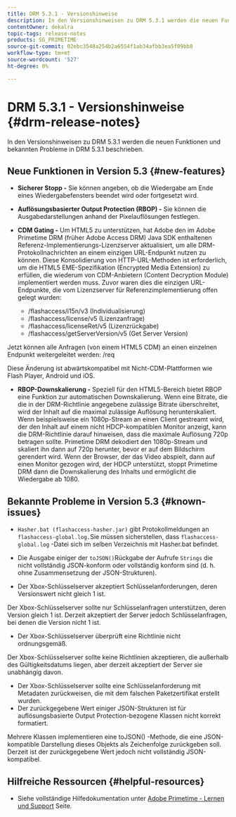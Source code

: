 ```yaml
---
title: DRM 5.3.1 - Versionshinweise
description: In den Versionshinweisen zu DRM 5.3.1 werden die neuen Funktionen und bekannten Probleme in DRM 5.3.1 beschrieben.
contentOwner: dekalra
topic-tags: release-notes
products: SG_PRIMETIME
source-git-commit: 02ebc3548a254b2a6554f1ab34afbb3ea5f09bb8
workflow-type: tm+mt
source-wordcount: '527'
ht-degree: 0%

---
```


# DRM 5.3.1 - Versionshinweise {#drm-release-notes}

In den Versionshinweisen zu DRM 5.3.1 werden die neuen Funktionen und bekannten Probleme in DRM 5.3.1 beschrieben.

## Neue Funktionen in Version 5.3 {#new-features}

* **Sicherer Stopp -** Sie können angeben, ob die Wiedergabe am Ende eines Wiedergabefensters beendet wird oder fortgesetzt wird.
* **Auflösungsbasierter Output Protection (RBOP) -** Sie können die Ausgabedarstellungen anhand der Pixelauflösungen festlegen.
* **CDM Gating -** Um HTML5 zu unterstützen, hat Adobe den im Adobe Primetime DRM (früher Adobe Access DRM) Java SDK enthaltenen Referenz-Implementierungs-Lizenzserver aktualisiert, um alle DRM-Protokollnachrichten an einem einzigen URL-Endpunkt nutzen zu können. Diese Konsolidierung von HTTP-URL-Methoden ist erforderlich, um die HTML5 EME-Spezifikation (Encrypted Media Extension) zu erfüllen, die wiederum von CDM-Anbietern (Content Decryption Module) implementiert werden muss. Zuvor waren dies die einzigen URL-Endpunkte, die vom Lizenzserver für Referenzimplementierung offen gelegt wurden:

   * /flashaccess/i15n/v3 (Individualisierung)
   * /flashaccess/license/v5 (Lizenzanfrage)
   * /flashaccess/licenseRet/v5 (Lizenzrückgabe)
   * /flashaccess/getServerVersion/v5 (Get Server Version)

Jetzt können alle Anfragen (von einem HTML5 CDM) an einen einzelnen Endpunkt weitergeleitet werden: /req

Diese Änderung ist abwärtskompatibel mit Nicht-CDM-Plattformen wie Flash Player, Android und iOS.

* **RBOP-Downskalierung -** Speziell für den HTML5-Bereich bietet RBOP eine Funktion zur automatischen Downskalierung. Wenn eine Bitrate, die die in der DRM-Richtlinie angegebene zulässige Bitrate überschreitet, wird der Inhalt auf die maximal zulässige Auflösung herunterskaliert. Wenn beispielsweise ein 1080p-Stream an einen Client gestreamt wird, der den Inhalt auf einem nicht HDCP-kompatiblen Monitor anzeigt, kann die DRM-Richtlinie darauf hinweisen, dass die maximale Auflösung 720p betragen sollte. Primetime DRM dekodiert den 1080p-Stream und skaliert ihn dann auf 720p herunter, bevor er auf dem Bildschirm gerendert wird. Wenn der Browser, der das Video abspielt, dann auf einen Monitor gezogen wird, der HDCP unterstützt, stoppt Primetime DRM dann die Downskalierung des Inhalts und ermöglicht die Wiedergabe ab 1080.

## Bekannte Probleme in Version 5.3 {#known-issues}

* `Hasher.bat (flashaccess-hasher.jar)` gibt Protokollmeldungen an `flashaccess-global.log.`Sie müssen sicherstellen, dass `flashaccess-global.log` -Datei sich im selben Verzeichnis mit Hasher.bat befindet.

* Die Ausgabe einiger der `toJSON()`Rückgabe der Aufrufe `Strings` die nicht vollständig JSON-konform oder vollständig konform sind (d. h. ohne Zusammensetzung der JSON-Strukturen).

* Der Xbox-Schlüsselserver akzeptiert Schlüsselanforderungen, deren Versionswert nicht gleich 1 ist.

Der Xbox-Schlüsselserver sollte nur Schlüsselanfragen unterstützen, deren Version gleich 1 ist. Derzeit akzeptiert der Server jedoch Schlüsselanfragen, bei denen die Version nicht 1 ist.

* Der Xbox-Schlüsselserver überprüft eine Richtlinie nicht ordnungsgemäß.

Der Xbox-Schlüsselserver sollte keine Richtlinien akzeptieren, die außerhalb des Gültigkeitsdatums liegen, aber derzeit akzeptiert der Server sie unabhängig davon.

* Der Xbox-Schlüsselserver sollte eine Schlüsselanforderung mit Metadaten zurückweisen, die mit dem falschen Paketzertifikat erstellt wurden.
* Der zurückgegebene Wert einiger JSON-Strukturen ist für auflösungsbasierte Output Protection-bezogene Klassen nicht korrekt formatiert.

Mehrere Klassen implementieren eine toJSON() -Methode, die eine JSON-kompatible Darstellung dieses Objekts als Zeichenfolge zurückgeben soll. Derzeit ist der zurückgegebene Wert jedoch nicht vollständig JSON-kompatibel.

## Hilfreiche Ressourcen {#helpful-resources}

* Siehe vollständige Hilfedokumentation unter [Adobe Primetime - Lernen und Support](https://helpx.adobe.com/support/primetime.html) Seite.
